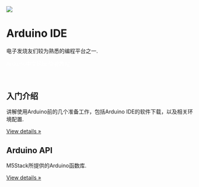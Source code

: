 <div class="container uiflow_banner">
      <div>
        <img src="https://m5stack.oss-cn-shenzhen.aliyuncs.com/image/m5-docs_homepage/home_page/arduino_home_page.jpg">
      </div>
      <div style="margin-top:30px">
        <h1 class="jumbotron-heading">Arduino IDE</h1>
        <p class="lead text-muted">电子发烧友们较为熟悉的编程平台之一.</p>
        <p>
          <a href="https://www.arduino.cn/forum-152-1.html" target="view_window" class="btn btn-primary my-2" style="color:white;text-decoration:none">Arduino中文论坛</a>
          <a class="btn btn-secondary my-2" style="color:white;text-decoration:none" onclick= page_move("tutorial")>查看教程</a>
        </p>
      </div>
  </div>


<div class="container" style="margin-top:60px" id="tutorial">
<div class="row">
          <div class="col-md-4">
            <h2>入门介绍</h2>
            <p class="uiflow_p">讲解使用Arduino前的几个准备工作，包括Arduino IDE的软件下载，以及相关环境配置. </p>
            <p><a class="btn btn-secondary" href="#/zh_CN/arduino/arduino_development" role="button">View details »</a></p>
          </div>
          <div class="col-md-4">
            <h2>Arduino API</h2>
            <p class="uiflow_p">M5Stack所提供的Arduino函数库. </p>
            <p><a class="btn btn-secondary" href="#/zh_CN/arduino/arduino_api" role="button">View details »</a></p>
          </div>
  </div>


</div>


<br><br><br><br>